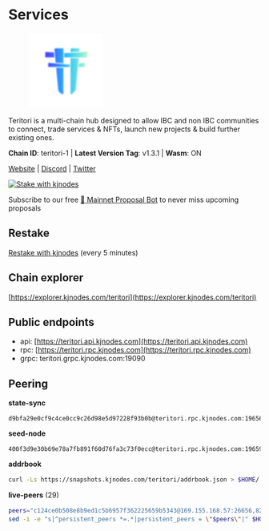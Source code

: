 # Services

<figure><img src="https://raw.githubusercontent.com/kj89/cosmos-images/main/logos/teritori.png" width="150" alt=""><figcaption></figcaption></figure>

Teritori is a multi-chain hub designed to allow IBC and non IBC communities  to connect, trade services & NFTs, launch new projects & build further existing ones.

**Chain ID**: teritori-1 | **Latest Version Tag**: v1.3.1 | **Wasm**: ON

[Website](https://teritori.com) | [Discord](https://discord.gg/teritori) | [Twitter](https://twitter.com/TeritoriNetwork)

[![Stake with kjnodes](https://i.ibb.co/cr44Q8j/button-stake-with-kjnodes.png)](https://restake.app/teritori/torivaloper184ln03hkpt75uhrrr26f66kvcqvf4yn4nc2xjm)

Subscribe to our free [🤖 Mainnet Proposal Bot](https://t.me/kjnodes_proposal_bot) to never miss upcoming proposals

## Restake

[Restake with kjnodes](https://restake.app/teritori/torivaloper184ln03hkpt75uhrrr26f66kvcqvf4yn4nc2xjm) (every 5 minutes)
## Chain explorer
[https://explorer.kjnodes.com/teritori](https://explorer.kjnodes.com/teritori)

## Public endpoints

* api: [https://teritori.api.kjnodes.com](https://teritori.api.kjnodes.com)
* rpc: [https://teritori.rpc.kjnodes.com](https://teritori.rpc.kjnodes.com)
* grpc: teritori.grpc.kjnodes.com:19090

## Peering

**state-sync**

```text
d9bfa29e0cf9c4ce0cc9c26d98e5d97228f93b0b@teritori.rpc.kjnodes.com:19656
```

**seed-node**

```text
400f3d9e30b69e78a7fb891f60d76fa3c73f0ecc@teritori.rpc.kjnodes.com:19659
```

**addrbook**
```bash
curl -Ls https://snapshots.kjnodes.com/teritori/addrbook.json > $HOME/.teritorid/config/addrbook.json
```

**live-peers** (29)
```bash
peers="c124ce0b508e8b9ed1c5b6957f362225659b5343@169.155.168.57:26656,82ebb17ddac20928fb8107201dad9f5aea7f9132@198.244.200.3:26656,d9bfa29e0cf9c4ce0cc9c26d98e5d97228f93b0b@65.109.88.38:19656,63c28f10976800fd783930067d3d3a4eef358b28@173.215.85.171:20070,2b4f46e601fb4ede2a0c98976337e3afdaa50dac@65.108.238.102:15956,406fc7fe86ba396cb7fc8616c546f21a1d3c51cd@89.58.57.158:26656,669470aba9778ccccd07127115dcdc30e141d7ae@65.108.232.248:33656,e726816f42831689eab9378d5d577f1d06d25716@176.9.188.21:26656,15e7d5ef19a373da5ca7aebbe3b57203f21e0a07@198.244.179.127:26656,c12c1ed98ab1f24266980c1f05ed0ca8812ca7aa@95.217.192.230:16656,3594b73f909a9c4b87cfe6a361ef8b2b51124dd5@65.109.69.59:15956,6085c32b26fb1baa4b16b426f5d56f2fff81cfc7@135.181.165.246:26656,44b2bf9d970aece0531d3d939c5c546a7ac9201a@34.219.76.190:26656,6ef7a8bc7a3cc0856594f12570e8f2282a099dcf@65.109.93.152:26796,c670830fdf60374f008fa4a4eb851deddcdaef5b@65.109.88.107:46656,41caa4106f68977e3a5123e56f57934a2d34a1c1@185.16.38.210:27166,526d8c7c44f59be9a39d7463c576b68c0db23174@65.108.234.23:15956,17308ce7e097819743a01c0d30fedaa27e9f16a4@141.95.65.73:15956,35de81a10ed992e427e6eb1d0d9ec3622d0f37fe@193.70.47.90:15956,e1b058e5cfa2b836ddaa496b10911da62dcf182e@138.201.8.248:26656,5057950d34b67a67325f02949703388c4a35c1dd@154.53.59.87:19656,efe721a953196d8c5f2375b86dcd54285aec565c@51.158.231.48:26656,4991cc04c48f96dec265464d5cf276e16f6b302c@31.156.88.34:26656,370bf5f5b9ce655403d05753c355798288c1f120@89.245.24.87:23356,8f28518afd31a42ea81bb3232a50ab0cec4dcdf7@51.158.236.131:26656,ebc272824924ea1a27ea3183dd0b9ba713494f83@95.214.52.139:27166,409c8a2b94d3835419127521347355ae47f07dd3@5.181.190.157:27656,ca0d6b49b304c5f1c629809795f50440d5710b40@159.89.40.188:26656,46b7ae20e3cc4264076a91c3601f3894a021a80d@65.108.6.45:36656"
sed -i -e "s|^persistent_peers *=.*|persistent_peers = \"$peers\"|" $HOME/.teritorid/config/config.toml
```

